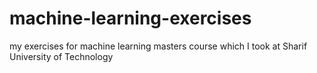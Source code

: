 # machine-learning-exercises
my exercises for machine learning masters course which I took at Sharif University of Technology 
